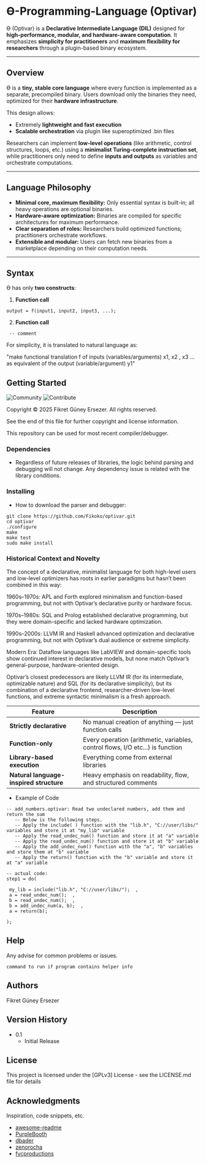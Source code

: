 
# Ɵ-Programming-Language (Optivar)

Ɵ (Optivar) is a **Declarative Intermediate Language (DIL)** designed for **high-performance, modular, and hardware-aware computation**. It emphasizes **simplicity for practitioners** and **maximum flexibility for researchers** through a plugin-based binary ecosystem.

---

## Overview

Ɵ is a **tiny, stable core language** where every function is implemented as a separate, precompiled binary. Users download only the binaries they need, optimized for their **hardware infrastructure**.  

This design allows:

- Extremely **lightweight and fast execution**  
- **Scalable orchestration** via plugin like superoptimized .bin files  

Researchers can implement **low-level operations** (like arithmetic, control structures, loops, etc.) using a **minimalist Turing-complete instruction set**, while practitioners only need to define **inputs and outputs** as variables and orchestrate computations.

---

## Language Philosophy

- **Minimal core, maximum flexibility:** Only essential syntax is built-in; all heavy operations are optional binaries.  
- **Hardware-aware optimization:** Binaries are compiled for specific architectures for maximum performance.  
- **Clear separation of roles:** Researchers build optimized functions; practitioners orchestrate workflows.  
- **Extensible and modular:** Users can fetch new binaries from a marketplace depending on their computation needs.

---

## Syntax

Ɵ has only **two constructs**:

1. **Function call**
```
output = f(input1, input2, input3, ...);
```

2. **Function call** 
```
 -- comment 
```

For simplicity, it is translated to natural language as:

"make functional translation f of inputs (variables/arguments) x1, x2 , x3 ... as equivalent of the output (variable/argument) y1"

## Getting Started

![Community](https://img.shields.io/badge/community-join-blue.svg) ![Contribute](https://img.shields.io/badge/contribute-join-yellow.svg)

Copyright © 2025 Fikret Güney Ersezer. All rights reserved.

See the end of this file for further copyright and license information.

This repository can be used for most recent compiler/debugger.

### Dependencies

* Regardless of future releases of libraries, the logic behind parsing and debugging will not change. Any dependency issue is related with the library conditions.

### Installing

* How to download the parser and debugger:
  
```
git clone https://github.com/Fikoko/optivar.git
cd optivar
./configure
make
make test
sudo make install
```
  

### Historical Context and Novelty
The concept of a declarative, minimalist language for both high-level users and low-level optimizers has roots in earlier paradigms but hasn’t been combined in this way:

1960s–1970s: APL and Forth explored minimalism and function-based programming, but not with Optivar’s declarative purity or hardware focus.

1970s–1980s: SQL and Prolog established declarative programming, but they were domain-specific and lacked hardware optimization.

1990s–2000s: LLVM IR and Haskell advanced optimization and declarative programming, but not with Optivar’s dual audience or extreme simplicity.

Modern Era: Dataflow languages like LabVIEW and domain-specific tools show continued interest in declarative models, but none match Optivar’s general-purpose, hardware-oriented design.


Optivar’s closest predecessors are likely LLVM IR (for its intermediate, optimizable nature) and SQL (for its declarative simplicity), but its combination of a declarative frontend, researcher-driven low-level functions, and extreme syntactic minimalism is a fresh approach.


| Feature                                 | Description                                                                    |
| --------------------------------------- | ------------------------------------------------------------------------------ |
| **Strictly declarative**                | No manual creation of anything — just function calls                           |
| **Function-only**                       | Every operation (arithmetic, variables, control flows, I/O etc...) is function |
| **Library-based execution**             | Everything come from external libraries                                        |
| **Natural language-inspired structure** | Heavy emphasis on readability, flow, and structured comments                   |



* Example of Code

```
-- add_numbers.optivar: Read two undeclared numbers, add them and return the sum
   -- Below is the following steps.
   -- Apply the include( ) function with the "lib.h", "C://user/libs/" variables and store it at "my_lib" variable
   -- Apply the read_undec_num() function and store it at "a" variable
   -- Apply the read_undec_num() function and store it at "b" variable
   -- Apply the add_undec_num() function with the "a", "b" variables and store them at "b" variable
   -- Apply the return() function with the "b" variable and store it at "a" variable

-- actual code:
step1 = do(

 my_lib = include("lib.h", "C://user/libs/");  ,   
 a = read_undec_num();  ,                          
 b = read_undec_num();  ,                          
 b = add_undec_num(a, b);  ,                       
 a = return(b);                                    

);
```

## Help

Any advise for common problems or issues.
```
command to run if program contains helper info
```

## Authors
Fikret Güney Ersezer

## Version History

* 0.1
    * Initial Release

## License

This project is licensed under the [GPLv3] License - see the LICENSE.md file for details

## Acknowledgments

Inspiration, code snippets, etc.
* [awesome-readme](https://github.com/matiassingers/awesome-readme)
* [PurpleBooth](https://gist.github.com/PurpleBooth/109311bb0361f32d87a2)
* [dbader](https://github.com/dbader/readme-template)
* [zenorocha](https://gist.github.com/zenorocha/4526327)
* [fvcproductions](https://gist.github.com/fvcproductions/1bfc2d4aecb01a834b46)
